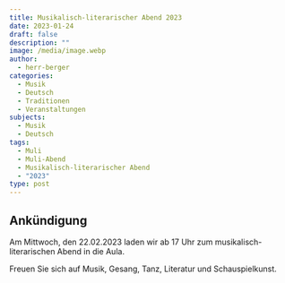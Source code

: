 ```yaml
---
title: Musikalisch-literarischer Abend 2023
date: 2023-01-24
draft: false
description: ""
image: /media/image.webp
author:
  - herr-berger
categories:
  - Musik
  - Deutsch
  - Traditionen
  - Veranstaltungen
subjects:
  - Musik
  - Deutsch
tags:
  - Muli
  - Muli-Abend
  - Musikalisch-literarischer Abend
  - "2023"
type: post
---
```

## Ankündigung

Am Mittwoch, den 22.02.2023 laden wir ab 17 Uhr zum musikalisch-literarischen Abend in die Aula.

Freuen Sie sich auf Musik, Gesang, Tanz, Literatur und Schauspielkunst.
